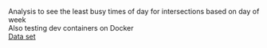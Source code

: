 Analysis to see the least busy times of day for intersections based on day of week  
Also testing dev containers on Docker  
[Data set]([url](https://www.kaggle.com/datasets/fedesoriano/traffic-prediction-dataset))
